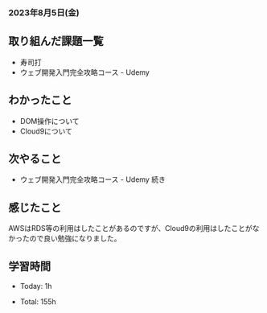 ### 2023年8月5日(金)

## 取り組んだ課題一覧

- 寿司打
- ウェブ開発入門完全攻略コース - Udemy

## わかったこと

- DOM操作について
- Cloud9について

## 次やること

- ウェブ開発入門完全攻略コース - Udemy 続き

## 感じたこと

 AWSはRDS等の利用はしたことがあるのですが、Cloud9の利用はしたことがなかったので良い勉強になりました。

## 学習時間

- Today: 1h

- Total: 155h


